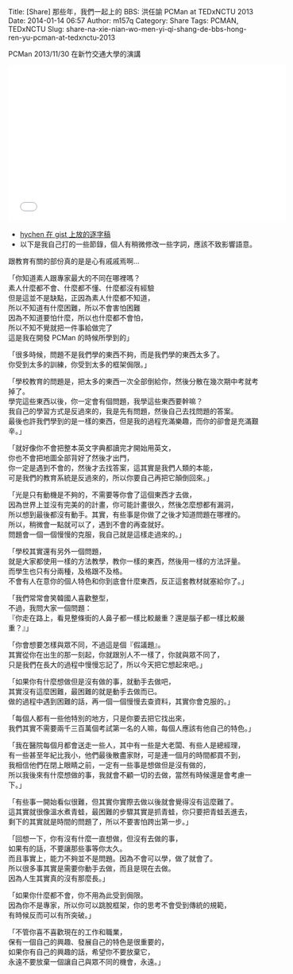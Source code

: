 Title: [Share] 那些年，我們一起上的 BBS: 洪任諭 PCMan at TEDxNCTU 2013
Date: 2014-01-14 06:57
Author: m157q
Category: Share
Tags: PCMAN, TEDxNCTU
Slug: share-na-xie-nian-wo-men-yi-qi-shang-de-bbs-hong-ren-yu-pcman-at-tedxnctu-2013

PCMan 2013/11/30 在新竹交通大學的演講  
  
<iframe width="560" height="315" src="//www.youtube.com/embed/-tYj8QmyiCc" frameborder="0" allowfullscreen></iframe>  
  
+ [hychen 在 gist 上放的逐字稿](https://gist.github.com/hychen/8389441)  
+ 以下是我自己打的一些節錄，個人有稍微修改一些字詞，應該不致影響語意。    
  
跟教育有關的部份真的是是心有戚戚焉啊...  
  
<!--more-->  
  
「你知道素人跟專家最大的不同在哪裡嗎？  
素人什麼都不會、什麼都不懂、什麼都沒有經驗  
但是這並不是缺點，正因為素人什麼都不知道，  
所以不知道有什麼困難，所以不會害怕困難  
因為不知道要怕什麼，所以也什麼都不會怕，  
所以不知不覺就把一件事給做完了  
這是我在開發 PCMan 的時候所學到的」  
  
「很多時候，問題不是我們學的東西不夠，而是我們學的東西太多了。  
你受到太多的訓練，你受到太多的框架侷限。」  
  
「學校教育的問題是，把太多的東西一次全部倒給你，然後分散在幾次期中考就考掉了。  
學完這些東西以後，你一定會有個問題，我學這些東西要幹嘛？  
我自己的學習方式是反過來的，我是先有問題，然後自己去找問題的答案。  
最後也許我們學到的是一樣的東西，但是我的過程充滿樂趣，而你的卻會是充滿艱辛。」  
  
「就好像你不會把整本英文字典都讀完才開始用英文，  
你也不會把地圖全部背好了然後才出門，  
你一定是遇到不會的，然後才去找答案，這其實是我們人類的本能，  
可是我們的教育系統是反過來的，所以你要自己再把它顛倒回來。」  
  
「光是只有動機是不夠的，不需要等你會了這個東西才去做，  
因為世界上並沒有完美的的計畫，你可能計畫很久，然後怎麼想都有漏洞，  
所以想到最後都沒有動手。其實，有些事是你做了之後才知道問題在哪裡的。  
所以，稍微會一點就可以了，遇到不會的再查就好。  
問題會一個一個慢慢的克服，我自己就是這樣走過來的。」  
  
「學校其實還有另外一個問題，  
就是大家都使用一樣的方法教學，教你一樣的東西，然後用一樣的方法評量。  
而學生也只有分兩種，及格跟不及格。  
不會有人在意你的個人特色和你到底會什麼東西，反正這套教材就塞給你了。」  
  
「我們常常會笑韓國人喜歡整型，  
不過，我問大家一個問題：  
『你走在路上，看見整條街的人鼻子都一樣比較嚴重？還是腦子都一樣比較嚴重？』」  
  
「你會想要怎樣與眾不同，不過這是個『假議題』。  
其實從你在出生的那一刻起，你就跟別人不一樣了，你就與眾不同了，  
只是我們在長大的過程中慢慢忘記了，所以今天把它想起來吧。」  
  
「如果你有什麼想做但是沒有做的事，就動手去做吧，  
其實沒有這麼困難，最困難的就是動手去做而已。  
做的過程中遇到困難的話，再一個一個慢慢去查資料，其實你會克服的。」  
  
「每個人都有一些他特別的地方，只是你要去把它找出來，  
我們其實不需要兩千三百萬個考試第一名的人嘛，每個人應該有他自己的特色。」  
  
「我在醫院每個月都會送走一些人，其中有一些是大老闆、有些人是總經理，  
有一些甚至年紀比我小，他們最後散盡家財，可是連一個月的時間都買不到，  
我相信他們在閉上眼睛之前，一定有一些事是想做但是沒有做的，  
所以我後來有什麼想做的事，我就會不顧一切的去做，當然有時候還是會考慮一下。」  
  
「有些事一開始看似很難，但其實你實際去做以後就會覺得沒有這麼難了。  
這其實就很像溫水煮青蛙，最困難的步驟其實是抓青蛙，你只要把青蛙丟進去，  
剩下的其實就是時間的問題了，所以不要害怕跨出第一步。」  
  
「回想一下，你有沒有什麼一直想做，但沒有去做的事，  
如果有的話，不要讓那些事等你太久。  
而且事實上，能力不夠並不是問題。因為不會可以學，做了就會了。  
所以很多事其實是需要你動手去做，而且是現在去做。  
因為人生其實真的沒有那麼長。」  
  
「如果你什麼都不會，你不用為此受到侷限。  
因為你不是專家，所以你可以跳脫框架，你的思考不會受到傳統的規範，  
有時候反而可以有所突破。」  
  
「不管你喜不喜歡現在的工作和職業，  
保有一個自己的興趣、發展自己的特色是很重要的，  
如果你有自己的興趣的話，希望你不要放棄它，  
永遠不要放棄一個讓自己與眾不同的機會，永遠。」  
  